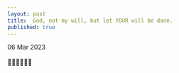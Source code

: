 ```yaml
---
layout: post
title:  God, not my will, but let YOUR will be done.
published: true
---
```

06 Mar 2023
<br>
<br>
👏🏼👏🏼👏🏼
